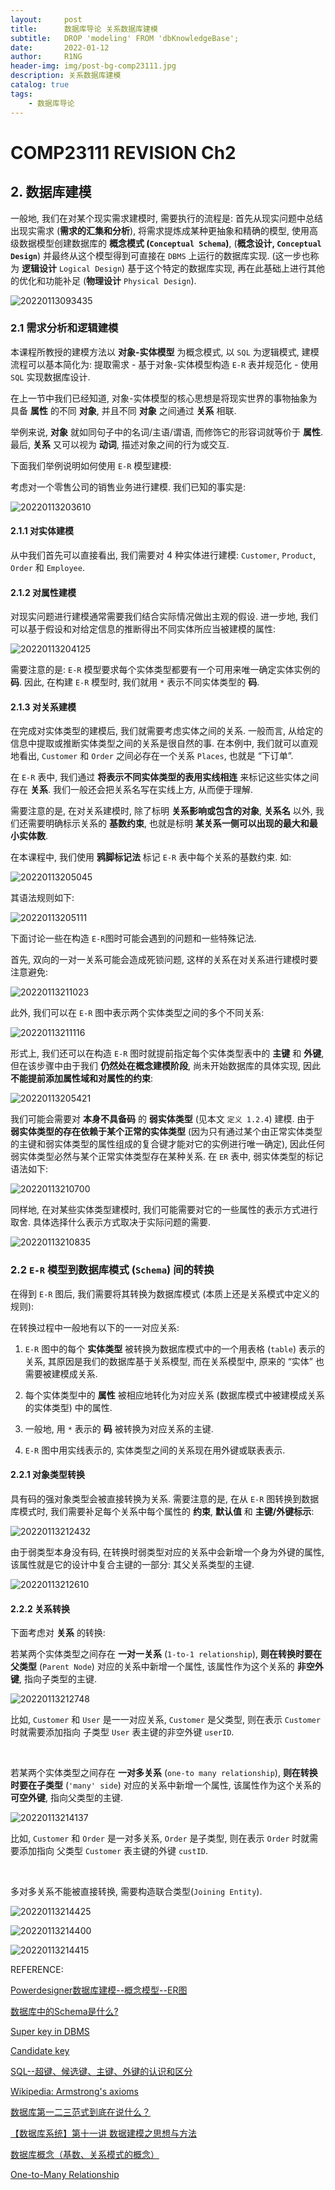 ```yaml
---
layout:     post
title:      数据库导论 关系数据库建模
subtitle:   DROP 'modeling' FROM 'dbKnowledgeBase';
date:       2022-01-12
author:     R1NG
header-img: img/post-bg-comp23111.jpg
description: 关系数据库建模
catalog: true
tags:
    - 数据库导论
---
```



# COMP23111 REVISION Ch2

## 2. 数据库建模

一般地, 我们在对某个现实需求建模时, 需要执行的流程是: 首先从现实问题中总结出现实需求 (**需求的汇集和分析**), 将需求提炼成某种更抽象和精确的模型, 使用高级数据模型创建数据库的 **概念模式 (`Conceptual Schema`)**, (**概念设计, `Conceptual Design`**) 并最终从这个模型得到可直接在 `DBMS` 上运行的数据库实现. (这一步也称为 **逻辑设计** `Logical Design`) 基于这个特定的数据库实现, 再在此基础上进行其他的优化和功能补足 (**物理设计** `Physical Design`).

![20220113093435](https://cdn.jsdelivr.net/gh/KirisameR/KirisameR.github.io/img/blogpost_images/20220113093435.png)

### 2.1 需求分析和逻辑建模

本课程所教授的建模方法以 **对象-实体模型** 为概念模式, 以 `SQL` 为逻辑模式, 建模流程可以基本简化为: 提取需求 - 基于对象-实体模型构造 `E-R` 表并规范化 - 使用 `SQL` 实现数据库设计.

在上一节中我们已经知道, 对象-实体模型的核心思想是将现实世界的事物抽象为具备 **属性** 的不同 **对象**, 并且不同 **对象** 之间通过 **关系** 相联. 

举例来说, **对象** 就如同句子中的名词/主语/谓语, 而修饰它的形容词就等价于 **属性**. 最后, **关系** 又可以视为 **动词**, 描述对象之间的行为或交互.

下面我们举例说明如何使用 `E-R` 模型建模:

考虑对一个零售公司的销售业务进行建模. 我们已知的事实是:

![20220113203610](https://cdn.jsdelivr.net/gh/KirisameR/KirisameR.github.io/img/blogpost_images/20220113203610.png)

#### 2.1.1 对实体建模

从中我们首先可以直接看出, 我们需要对 $4$ 种实体进行建模: `Customer`, `Product`, `Order` 和 `Employee`.

#### 2.1.2 对属性建模

对现实问题进行建模通常需要我们结合实际情况做出主观的假设. 进一步地, 我们可以基于假设和对给定信息的推断得出不同实体所应当被建模的属性:

![20220113204125](https://cdn.jsdelivr.net/gh/KirisameR/KirisameR.github.io/img/blogpost_images/20220113204125.png)

需要注意的是: `E-R` 模型要求每个实体类型都要有一个可用来唯一确定实体实例的 **码**. 因此, 在构建 `E-R` 模型时, 我们就用 `*` 表示不同实体类型的 **码**.

#### 2.1.3 对关系建模

在完成对实体类型的建模后, 我们就需要考虑实体之间的关系. 一般而言, 从给定的信息中提取或推断实体类型之间的关系是很自然的事. 在本例中, 我们就可以直观地看出, `Customer` 和 `Order` 之间必存在一个关系 `Places`, 也就是 “下订单”.

在 `E-R` 表中, 我们通过 **将表示不同实体类型的表用实线相连** 来标记这些实体之间存在 **关系**. 我们一般还会把关系名写在实线上方, 从而便于理解.

需要注意的是, 在对关系建模时, 除了标明 **关系影响或包含的对象**, **关系名** 以外, 我们还需要明确标示关系的 **基数约束**, 也就是标明 **某关系一侧可以出现的最大和最小实体数**. 

在本课程中, 我们使用 **鸦脚标记法** 标记 `E-R` 表中每个关系的基数约束. 如:

![20220113205045](https://cdn.jsdelivr.net/gh/KirisameR/KirisameR.github.io/img/blogpost_images/20220113205045.png)

其语法规则如下:

![20220113205111](https://cdn.jsdelivr.net/gh/KirisameR/KirisameR.github.io/img/blogpost_images/20220113205111.png)

下面讨论一些在构造 `E-R`图时可能会遇到的问题和一些特殊记法. 

首先, 双向的一对一关系可能会造成死锁问题, 这样的关系在对关系进行建模时要注意避免:

![20220113211023](https://cdn.jsdelivr.net/gh/KirisameR/KirisameR.github.io/img/blogpost_images/20220113211023.png)

此外, 我们可以在 `E-R` 图中表示两个实体类型之间的多个不同关系:

![20220113211116](https://cdn.jsdelivr.net/gh/KirisameR/KirisameR.github.io/img/blogpost_images/20220113211116.png)

形式上, 我们还可以在构造 `E-R` 图时就提前指定每个实体类型表中的 **主键** 和 **外键**, 但在该步骤中由于我们 **仍然处在概念建模阶段**, 尚未开始数据库的具体实现, 因此 **不能提前添加属性域和对属性的约束**:

![20220113205421](https://cdn.jsdelivr.net/gh/KirisameR/KirisameR.github.io/img/blogpost_images/20220113205421.png)

我们可能会需要对 **本身不具备码** 的 **弱实体类型** (见本文 `定义 1.2.4`) 建模. 由于 **弱实体类型的存在依赖于某个正常的实体类型** (因为只有通过某个由正常实体类型的主键和弱实体类型的属性组成的复合键才能对它的实例进行唯一确定), 因此任何弱实体类型必然与某个正常实体类型存在某种关系. 在 `ER` 表中, 弱实体类型的标记语法如下:

![20220113210700](https://cdn.jsdelivr.net/gh/KirisameR/KirisameR.github.io/img/blogpost_images/20220113210700.png)

同样地, 在对某些实体类型建模时, 我们可能需要对它的一些属性的表示方式进行取舍. 具体选择什么表示方式取决于实际问题的需要.

![20220113210835](https://cdn.jsdelivr.net/gh/KirisameR/KirisameR.github.io/img/blogpost_images/20220113210835.png)

### 2.2 `E-R` 模型到数据库模式 (`Schema`) 间的转换

在得到 `E-R` 图后, 我们需要将其转换为数据库模式 (本质上还是关系模式中定义的规则):

在转换过程中一般地有以下的一一对应关系:

1. `E-R` 图中的每个 **实体类型** 被转换为数据库模式中的一个用表格 (`table`) 表示的关系, 其原因是我们的数据库基于关系模型, 而在关系模型中, 原来的 “实体” 也需要被建模成关系. 

2. 每个实体类型中的 **属性** 被相应地转化为对应关系 (数据库模式中被建模成关系的实体类型) 中的属性. 

3. 一般地, 用 `*` 表示的 **码** 被转换为对应关系的主键.

4. `E-R` 图中用实线表示的, 实体类型之间的关系现在用外键或联表表示.

#### 2.2.1 对象类型转换

具有码的强对象类型会被直接转换为关系. 需要注意的是, 在从 `E-R` 图转换到数据库模式时, 我们需要补足每个关系中每个属性的 **约束**, **默认值** 和 **主键/外键标示**:

![20220113212432](https://cdn.jsdelivr.net/gh/KirisameR/KirisameR.github.io/img/blogpost_images/20220113212432.png)

由于弱类型本身没有码, 在转换时弱类型对应的关系中会新增一个身为外键的属性, 该属性就是它的设计中复合主键的一部分: 其父关系类型的主键.

![20220113212610](https://cdn.jsdelivr.net/gh/KirisameR/KirisameR.github.io/img/blogpost_images/20220113212610.png)

#### 2.2.2 关系转换

下面考虑对 **关系** 的转换:

若某两个实体类型之间存在 **一对一关系** (`1-to-1 relationship`), **则在转换时要在父类型** (`Parent Node`) 对应的关系中新增一个属性, 该属性作为这个关系的 **非空外键**, 指向子类型的主键.

![20220113212748](https://cdn.jsdelivr.net/gh/KirisameR/KirisameR.github.io/img/blogpost_images/20220113212748.png)

比如, `Customer` 和 `User` 是一一对应关系, `Customer` 是父类型, 则在表示 `Customer` 时就需要添加指向 子类型 `User` 表主键的非空外键 `userID`.

<br>

若某两个实体类型之间存在 **一对多关系** (`one-to many relationship`), **则在转换时要在子类型** (`'many' side`) 对应的关系中新增一个属性, 该属性作为这个关系的 **可空外键**, 指向父类型的主键.

![20220113214137](https://cdn.jsdelivr.net/gh/KirisameR/KirisameR.github.io/img/blogpost_images/20220113214137.png)

比如, `Customer` 和 `Order` 是一对多关系, `Order` 是子类型, 则在表示 `Order` 时就需要添加指向 父类型 `Customer` 表主键的外键 `custID`.

<br>

多对多关系不能被直接转换, 需要构造联合类型(`Joining Entity`).

![20220113214425](https://cdn.jsdelivr.net/gh/KirisameR/KirisameR.github.io/img/blogpost_images/20220113214425.png)

![20220113214400](https://cdn.jsdelivr.net/gh/KirisameR/KirisameR.github.io/img/blogpost_images/20220113214400.png)

![20220113214415](https://cdn.jsdelivr.net/gh/KirisameR/KirisameR.github.io/img/blogpost_images/20220113214415.png)


REFERENCE:

[Powerdesigner数据库建模--概念模型--ER图](https://www.cnblogs.com/dekevin/archive/2012/07/18/2596745.html)

[数据库中的Schema是什么?](https://blog.csdn.net/u010429286/article/details/79022484)

[Super key in DBMS](https://beginnersbook.com/2015/04/super-key-in-dbms/)

[Candidate key](https://www.techopedia.com/definition/21/candidate-key)

[SQL--超键、候选键、主键、外键的认识和区分](https://blog.csdn.net/suguoliang/article/details/82844328)

[Wikipedia: Armstrong's axioms](https://en.wikipedia.org/wiki/Armstrong%27s_axioms)

[数据库第一二三范式到底在说什么？](https://zhuanlan.zhihu.com/p/20028672)

[【数据库系统】第十一讲 数据建模之思想与方法](https://blog.csdn.net/Swocky/article/details/105059674)

[数据库概念（基数、关系模式的概念）](https://blog.csdn.net/maxle/article/details/122006538)

[One-to-Many Relationship](https://www.techopedia.com/definition/25122/one-to-many-relationship)
